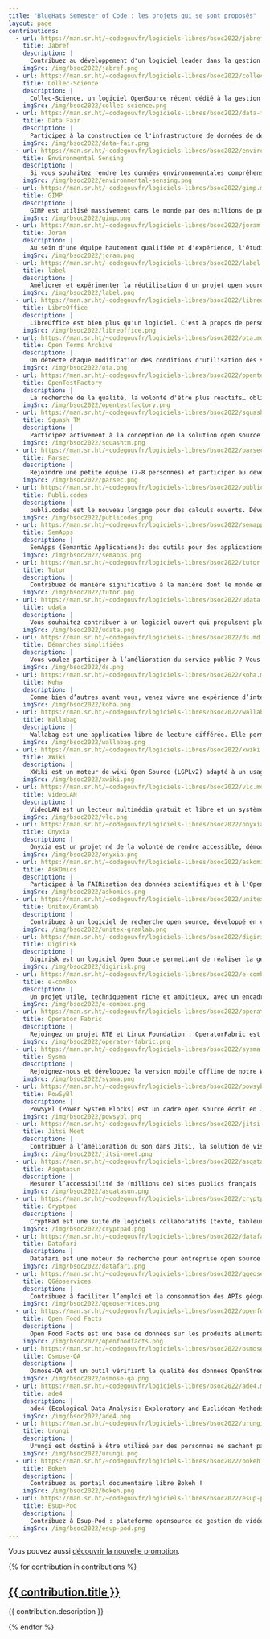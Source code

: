 ```yaml
---
title: "BlueHats Semester of Code : les projets qui se sont proposés"
layout: page
contributions:
  - url: https://man.sr.ht/~codegouvfr/logiciels-libres/bsoc2022/jabref.md
    title: Jabref
    description: |
      Contribuez au développement d'un logiciel leader dans la gestion bibliographique, qui est utilisé par des chercheurs du monde entier dans différentes disciplines.
    imgSrc: /img/bsoc2022/jabref.png
  - url: https://man.sr.ht/~codegouvfr/logiciels-libres/bsoc2022/collec-science.md
    title: Collec-Science
    description: |
      Collec-Science, un logiciel OpenSource récent dédié à la gestion des échantillons, plébiscité par les labos de recherche de tous horizons.
    imgSrc: /img/bsoc2022/collec-science.png
  - url: https://man.sr.ht/~codegouvfr/logiciels-libres/bsoc2022/data-fair.md
    title: Data Fair
    description: |
      Participez à la construction de l'infrastructure de données de demain !
    imgSrc: /img/bsoc2022/data-fair.png
  - url: https://man.sr.ht/~codegouvfr/logiciels-libres/bsoc2022/environmental-sensing.md
    title: Environmental Sensing
    description: |
      Si vous souhaitez rendre les données environnementales compréhensibles, partageables et accessibles à tous, le projet Environmental Sensing est fait pour vous.
    imgSrc: /img/bsoc2022/environmental-sensing.png
  - url: https://man.sr.ht/~codegouvfr/logiciels-libres/bsoc2022/gimp.md
    title: GIMP
    description: |
      GIMP est utilisé massivement dans le monde par des millions de personnes, des graphistes, des entreprises, des administrations… Les sujets sont variés (science des couleurs et de l'image, interface homme-machine, typographie…) et souvent de niveau technique plutôt élevé.
    imgSrc: /img/bsoc2022/gimp.png
  - url: https://man.sr.ht/~codegouvfr/logiciels-libres/bsoc2022/joram.md
    title: Joram
    description: |
      Au sein d'une équipe hautement qualifiée et d'expérience, l'étudiant découvrira les particularités du monde du logiciel libre en intégrant un projet mature et innovant. Il apparaitra en tant que contributeur dans le team du projet d'un des grands consortiums de logiciel libre.
    imgSrc: /img/bsoc2022/joram.png
  - url: https://man.sr.ht/~codegouvfr/logiciels-libres/bsoc2022/label.md
    title: label
    description: |
      Améliorer et expérimenter la réutilisation d'un projet open source de la Cour de cassation.
    imgSrc: /img/bsoc2022/label.png
  - url: https://man.sr.ht/~codegouvfr/logiciels-libres/bsoc2022/libreoffice.md
    title: LibreOffice
    description: |
      LibreOffice est bien plus qu'un logiciel. C'est à propos de personnes, de culture, de création, de partage et de collaboration.
    imgSrc: /img/bsoc2022/libreoffice.png
  - url: https://man.sr.ht/~codegouvfr/logiciels-libres/bsoc2022/ota.md
    title: Open Terms Archive
    description: |
      On détecte chaque modification des conditions d'utilisation des services numériques et on vérifie qu'elles ne sont pas abusives. Rejoins notre équipe pour collecter, améliorer et exploiter des données qui redonnent du pouvoir aux utilisateurs et aux États face aux grandes plateformes ! #NodeJS #JavaScript #Communs.
    imgSrc: /img/bsoc2022/ota.png
  - url: https://man.sr.ht/~codegouvfr/logiciels-libres/bsoc2022/opentestfactory.md
    title: OpenTestFactory
    description: |
      La recherche de la qualité, la volonté d'être plus réactifs… obligent les éditeurs à automatiser toujours plus les tests, ce qui conduit à une offre pléthorique d'outils. OpenTestFactory cherche à simplifier l'intégration de ceux-ci, notamment dans les pipelines de CI/CD, en standardisant leur lancement et l'exploitation de leurs résultats.
    imgSrc: /img/bsoc2022/opentestfactory.png
  - url: https://man.sr.ht/~codegouvfr/logiciels-libres/bsoc2022/squashtm.md
    title: Squash TM
    description: |
      Participez activement à la conception de la solution open source leader des logiciels de test management en France dans un environnement Agile.
    imgSrc: /img/bsoc2022/squashtm.png
  - url: https://man.sr.ht/~codegouvfr/logiciels-libres/bsoc2022/parsec.md
    title: Parsec
    description: |
      Rejoindre une petite équipe (7-8 personnes) et participer au developpement de PARSEC.
    imgSrc: /img/bsoc2022/parsec.png
  - url: https://man.sr.ht/~codegouvfr/logiciels-libres/bsoc2022/publicodes.md
    title: Publi.codes
    description: |
      publi.codes est le nouveau langage pour des calculs ouverts. Développé par plusieurs équipes de beta.gouv.fr, il fait tourner des simulateurs utilisés quotidiennement par des milliers de personnes.
    imgSrc: /img/bsoc2022/publicodes.png
  - url: https://man.sr.ht/~codegouvfr/logiciels-libres/bsoc2022/semapps.md
    title: SemApps
    description: |
      SemApps (Semantic Applications): des outils pour des applications en <em>linked data</em>.
    imgSrc: /img/bsoc2022/semapps.png
  - url: https://man.sr.ht/~codegouvfr/logiciels-libres/bsoc2022/tutor.md
    title: Tutor
    description: |
      Contribuez de manière significative à la manière dont le monde entier apprend et se forme avec Tutor.
    imgSrc: /img/bsoc2022/tutor.png
  - url: https://man.sr.ht/~codegouvfr/logiciels-libres/bsoc2022/udata.md
    title: udata
    description: |
      Vous souhaitez contribuer à un logiciel ouvert qui propulsent plusieurs plateformes de données ouvertes dans le monde ? Venez rejoindre l'équipe de data.gouv.fr pour faciliter l'adoption et la contribution à udata dans une démarche de commun numérique.
    imgSrc: /img/bsoc2022/udata.png
  - url: https://man.sr.ht/~codegouvfr/logiciels-libres/bsoc2022/ds.md
    title: Démarches simplifiées
    description: |
      Vous voulez participer à l’amélioration du service public ? Vous souhaitez contribuer à un logiciel libre dans une équipe agile, et proche de ses utilisateurs ? demarches-simplifiees.fr vous propose d'accueillir vos contributions !
    imgSrc: /img/bsoc2022/ds.png
  - url: https://man.sr.ht/~codegouvfr/logiciels-libres/bsoc2022/koha.md
    title: Koha
    description: |
      Comme bien d’autres avant vous, venez vivre une expérience d’intégration dans une communauté libre internationale travaillant sur un logiciel métier utilisé par plus de 20 000 établissements dans le monde.
    imgSrc: /img/bsoc2022/koha.png
  - url: https://man.sr.ht/~codegouvfr/logiciels-libres/bsoc2022/wallabag.md
    title: Wallabag
    description: |
      Wallabag est une application libre de lecture différée. Elle permet la gestion et la lecture d'articles en dehors des sites originels, dans une mise en page homogénéisée avec un contenu épuré. Les articles peuvent être rangés par tags, classés par favoris, marqués comme archivés et également suivis par le moyen de flux RSS. L'export pour livre numérique est également possible. Il y a compatibilité avec les services existants Pocket, Readability, Instapaper.
    imgSrc: /img/bsoc2022/wallabag.png
  - url: https://man.sr.ht/~codegouvfr/logiciels-libres/bsoc2022/xwiki.md
    title: XWiki
    description: |
      XWiki est un moteur de wiki Open Source (LGPLv2) adapté à un usage pour des groupes de travail (associations, entreprises, etc.). Le logiciel permet la création rapide de petites applications pour répondre à différents besoins de gestion de l'information.
    imgSrc: /img/bsoc2022/xwiki.png
  - url: https://man.sr.ht/~codegouvfr/logiciels-libres/bsoc2022/vlc.md
    title: VideoLAN
    description: |
      VideoLAN est un lecteur multimédia gratuit et libre et un système capable de lire la plupart des fichiers multimédias ainsi que des DVD, des CD Audio, des VCD, et divers protocoles de diffusion.
    imgSrc: /img/bsoc2022/vlc.png
  - url: https://man.sr.ht/~codegouvfr/logiciels-libres/bsoc2022/onyxia.md
    title: Onyxia
    description: |
      Onyxia est un projet né de la volonté de rendre accessible, démocratiser et démystifier les toutes dernières technologies et paradigmes de datascience. Le projet est en croissance forte avec régulièrement de nouveaux partenariats et une utilisation au sein de différents ministères.
    imgSrc: /img/bsoc2022/onyxia.png
  - url: https://man.sr.ht/~codegouvfr/logiciels-libres/bsoc2022/askomics.md
    title: AskOmics
    description: |
      Participez à la FAIRisation des données scientifiques et à l'Open Science !
    imgSrc: /img/bsoc2022/askomics.png
  - url: https://man.sr.ht/~codegouvfr/logiciels-libres/bsoc2022/unitex-gramlab.md
    title: Unitex/Gramlab
    description: |
      Contribuez à un logiciel de recherche open source, développé en collaboration, conçu par des linguistes et utilisé sur quatre continents par des linguistes et des spécialistes du traitement automatique des langues.
    imgSrc: /img/bsoc2022/unitex-gramlab.png
  - url: https://man.sr.ht/~codegouvfr/logiciels-libres/bsoc2022/digirisk.md
    title: Digirisk
    description: |
      Digirisk est un logiciel Open Source permettant de réaliser la gestion du Système de Management de la Sécurité (SMS) de chaque entreprise ou collectivité. DigiRisk est basé sur le ERP & CRM Dolibarr propulsé par une communauté de plus de 450 développeurs.
    imgSrc: /img/bsoc2022/digirisk.png
  - url: https://man.sr.ht/~codegouvfr/logiciels-libres/bsoc2022/e-combox.md
    title: e-comBox
    description: |
      Un projet utile, techniquement riche et ambitieux, avec un encadrement professionnel au sein une équipe conviviale.
    imgSrc: /img/bsoc2022/e-combox.png
  - url: https://man.sr.ht/~codegouvfr/logiciels-libres/bsoc2022/operator-fabric.md
    title: Operator Fabric
    description: |
      Rejoingez un projet RTE et Linux Foundation : OperatorFabric est une plateforme modulaire, extensible et industrielle destinée à être utilisée dans le domaine de l’électricité, de l’eau et d’autres services publics.
    imgSrc: /img/bsoc2022/operator-fabric.png
  - url: https://man.sr.ht/~codegouvfr/logiciels-libres/bsoc2022/sysma.md
    title: Sysma
    description: |
      Rejoignez-nous et développez la version mobile offline de notre WebSIG open source Sysma dans le contexte de la protection de l'environnement : la surveillance et l'amélioration de la qualité de nos eaux.
    imgSrc: /img/bsoc2022/sysma.png
  - url: https://man.sr.ht/~codegouvfr/logiciels-libres/bsoc2022/powsybl.md
    title: PowSyBl
    description: |
      PowSyBl (Power System Blocks) est un cadre open source écrit en Java, dédié à la modélisation et à la simulation de réseaux électriques, sous licence Mozilla Public License version 2.0. Il fait partie de LF Energy, une fondation open source axée sur le secteur des systèmes électriques, hébergée par la Fondation Linux.
    imgSrc: /img/bsoc2022/powsybl.png
  - url: https://man.sr.ht/~codegouvfr/logiciels-libres/bsoc2022/jitsi-meet.md
    title: Jitsi Meet
    description: |
      Contribuer à l’amélioration du son dans Jitsi, la solution de visioconférence open source.
    imgSrc: /img/bsoc2022/jitsi-meet.png
  - url: https://man.sr.ht/~codegouvfr/logiciels-libres/bsoc2022/asqatasun.md
    title: Asqatasun
    description: |
      Mesurer l’accessibilité de (millions de) sites publics français
    imgSrc: /img/bsoc2022/asqatasun.png
  - url: https://man.sr.ht/~codegouvfr/logiciels-libres/bsoc2022/cryptpad.md
    title: Cryptpad
    description: |
      CryptPad est une suite de logiciels collaboratifs (texte, tableur, kanban, markdown, etc) chiffrée de bout en bout et open source.
    imgSrc: /img/bsoc2022/cryptpad.png
  - url: https://man.sr.ht/~codegouvfr/logiciels-libres/bsoc2022/datafari.md
    title: Datafari
    description: |
      Datafari est une moteur de recherche pour entreprise open source. C'est le produit idéal pour tous ceux qui ont besoin de rechercher et d'analyser leurs données et documents d'entreprise, tant au niveau du contenu que des métadonnées.
    imgSrc: /img/bsoc2022/datafari.png
  - url: https://man.sr.ht/~codegouvfr/logiciels-libres/bsoc2022/qgeoservices.md
    title: QGéoservices
    description: |
      Contribuez à faciliter l’emploi et la consommation des APIs géographiques de la future Géoplateforme  dans le logiciel SIG (édition de données géographiques, dataviz cartographique, analyse spatiale, etc.) leader de l’open source.
    imgSrc: /img/bsoc2022/qgeoservices.png
  - url: https://man.sr.ht/~codegouvfr/logiciels-libres/bsoc2022/openfoodfacts.md
    title: Open Food Facts
    description: |
      Open Food Facts est une base de données sur les produits alimentaires faite par tout le monde, pour tout le monde. Elle vous permet de faire des choix plus informés, et comme les données sont ouvertes (open data), tout le monde peut les utiliser pour tout usage.
    imgSrc: /img/bsoc2022/openfoodfacts.png
  - url: https://man.sr.ht/~codegouvfr/logiciels-libres/bsoc2022/osmose-qa.md
    title: Osmose-QA
    description: |
      Osmose-QA est un outil vérifiant la qualité des données OpenStreetMap en détectant un large éventail de types de problèmes. C’est une brique importante de l’écosystème OpenStreetMap utilisée par des particuliers comme des professionnels.
    imgSrc: /img/bsoc2022/osmose-qa.png
  - url: https://man.sr.ht/~codegouvfr/logiciels-libres/bsoc2022/ade4.md
    title: ade4
    description: |
      ade4 (Ecological Data Analysis: Exploratory and Euclidean Methods in Environmental Sciences) est un logiciel libre développé au sein du laboratoire de Biométrie et Biologie Evolutive à l'Université Lyon 1.
    imgSrc: /img/bsoc2022/ade4.png
  - url: https://man.sr.ht/~codegouvfr/logiciels-libres/bsoc2022/urungi.md
    title: Urungi
    description: |
      Urungi est destiné à être utilisé par des personnes ne sachant pas — ou ne pouvant pas — faire de requêtes SQL, mais ayant besoin de réaliser des tableaux et des rapports. Urungi est publié sous licence GNU/GPL.
    imgSrc: /img/bsoc2022/urungi.png
  - url: https://man.sr.ht/~codegouvfr/logiciels-libres/bsoc2022/bokeh.md
    title: Bokeh
    description: |
      Contribuez au portail documentaire libre Bokeh !
    imgSrc: /img/bsoc2022/bokeh.png
  - url: https://man.sr.ht/~codegouvfr/logiciels-libres/bsoc2022/esup-pod.md
    title: Esup-Pod
    description: |
      Contribuez à Esup-Pod : plateforme opensource de gestion de vidéo pour l'éducation nationale, l'enseignement supérieur et la recherche.
    imgSrc: /img/bsoc2022/esup-pod.png
---
```

Vous pouvez aussi [découvrir la nouvelle promotion](/bluehats/bsoc-promotion-2022/).

<div class="fr-grid-row fr-grid-row--gutters">

  {% for contribution in contributions %}
  <div class="fr-col-12 fr-col-md-3">
    <div class="fr-card fr-enlarge-link">
      <div class="fr-card__body">
        <div class="fr-card__content">
          <h2 class="fr-card__title">
            <a href="{{ contribution.url }}" class="fr-card__link">{{ contribution.title }}</a>
          </h2>
          <p class="fr-card__desc">{{ contribution.description }}</p>
        </div>
      </div>
      <div class="fr-card__header">
        <div class="fr-card__img">
          <img src="{{ contribution.imgSrc }}" class="fr-responsive-img" alt="">
        </div>
      </div>
    </div>
  </div>
  {% endfor %}

</div>
